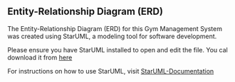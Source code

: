 ## Entity-Relationship Diagram (ERD)

The Entity-Relationship Diagram (ERD) for this Gym Management System was created using StarUML, a modeling tool for software development.


Please ensure you have StarUML installed to open and edit the file. You cal download it from [here](https://staruml.io/download/) 


For instructions on how to use StarUML, visit [StarUML-Documentation](https://docs.staruml.io)
